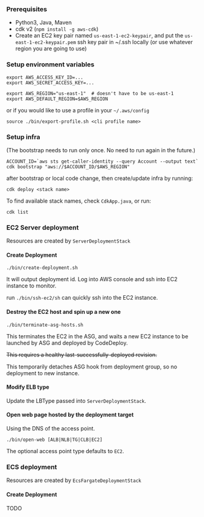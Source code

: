 ### Prerequisites
* Python3, Java, Maven
* cdk v2 (`npm install -g aws-cdk`)
* Create an EC2 key pair named `us-east-1-ec2-keypair`, and put the `us-east-1-ec2-keypair.pem` ssh key pair in ~/.ssh locally (or use whatever region you are going to use)

### Setup environment variables
```
export AWS_ACCESS_KEY_ID=...
export AWS_SECRET_ACCESS_KEY=...

export AWS_REGION="us-east-1"  # doesn't have to be us-east-1
export AWS_DEFAULT_REGION=$AWS_REGION
```
or if you would like to use a profile in your `~/.aws/config`
```
source ./bin/export-profile.sh <cli profile name>
```

### Setup infra
(The bootstrap needs to run only once. No need to run again in the future.)
```
ACCOUNT_ID=`aws sts get-caller-identity --query Account --output text`
cdk bootstrap "aws://$ACCOUNT_ID/$AWS_REGION"
```
after bootstrap or local code change, then create/update infra by running:
```
cdk deploy <stack name>
```

To find available stack names, check `CdkApp.java`, or run:
```
cdk list
```

### EC2 Server deployment

Resources are created by `ServerDeploymentStack`

#### Create Deployment
```
./bin/create-deployment.sh
```

It will output deployment id. Log into AWS console and ssh into EC2 instance to monitor.

run `./bin/ssh-ec2/sh` can quickly ssh into the EC2 instance.

#### Destroy the EC2 host and spin up a new one

```
./bin/terminate-asg-hosts.sh
```

This terminates the EC2 in the ASG, and waits a new EC2 instance to be launched by ASG and deployed by CodeDeploy. 

~~This requires a healthy last-successfully-deployed revision.~~

This temporarily detaches ASG hook from deployment group, so no deployment to new instance.

#### Modify ELB type

Update the LBType passed into `ServerDeploymentStack`.

#### Open web page hosted by the deployment target

Using the DNS of the access point.

```
./bin/open-web [ALB|NLB|TG|CLB|EC2]
```
The optional access point type defaults to `EC2`. 

### ECS deployment

Resources are created by `EcsFargateDeploymentStack`

#### Create Deployment

TODO